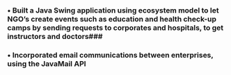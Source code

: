 
### •	Built a Java Swing application using ecosystem model to let NGO’s create events such as education and health check-up camps by sending requests to corporates and hospitals, to get instructors and doctors###

### •	Incorporated email communications between enterprises, using the JavaMail API ###
